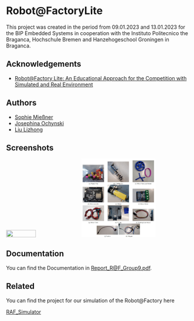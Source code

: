 
# Robot@FactoryLite

This project was created in the period from 09.01.2023 and 13.01.2023 for the BIP Embedded Systems in cooperation with the Instituto Politecnico the Braganca, Hochschule Bremen and Hanzehogeschool Groningen in Braganca.


## Acknowledgements

 - [Robot@Factory Lite: An Educational Approach for the Competition with Simulated and Real Environment](https://core.ac.uk/reader/323508990)

## Authors

- [Sophie Mießner](https://www.github.com/sophiemie)
- [Josephina Ochynski](https://www.github.com/josy12345)
- [Liu Lizhong](https://www.github.com/llzlby)


## Screenshots
<img src="/pictures/scene10_2.jpg" width="40%" height="40%">
<img src="/pictures/all_components.jpg" width="40%" height="40%">


## Documentation

You can find the Documentation in Report_R@F_Group9.pdf.

## Related

You can find the project for our simulation of the Robot@Factory here

[RAF_Simulator](https://github.com/sophiemie/RAF_Simulator)
